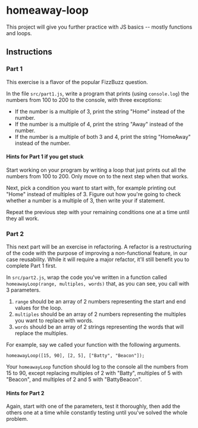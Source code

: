 # homeaway-loop
This project will give you further practice with JS basics -- mostly functions and loops.

## Instructions

### Part 1

This exercise is a flavor of the popular FizzBuzz question.

In the file `src/part1.js`, write a program that prints (using `console.log`) the numbers from 100 to 200 to the console, with three exceptions:

- If the number is a multiple of 3, print the string "Home" instead of the number.
- If the number is a multiple of 4, print the string "Away" instead of the number.
- If the number is a multiple of both 3 and 4, print the string "HomeAway" instead of the number.

#### Hints for Part 1 if you get stuck

Start working on your program by writing a loop that just prints out all the numbers from 100 to 200. Only move on to the next step when that works.

Next, pick a condition you want to start with, for example printing out "Home" instead of multiples of 3. Figure out how you're going to check whether a number is a multiple of 3, then write your if statement.

Repeat the previous step with your remaining conditions one at a time until they all work.

### Part 2

This next part will be an exercise in refactoring. A refactor is a restructuring of the code with the purpose of improving a non-functional feature, in our case reusability. While it will require a major refactor, it'll still benefit you to complete Part 1 first.

In `src/part2.js`, wrap the code you've written in a function called `homeawayLoop(range, multiples, words)` that, as you can see, you call with 3 parameters.

1. `range` should be an array of 2 numbers representing the start and end values for the loop.
2. `multiples` should be an array of 2 numbers representing the multiples you want to replace with words.
3. `words` should be an array of 2 strings representing the words that will replace the multiples.

For example, say we called your function with the following arguments.

`homeawayLoop([15, 90], [2, 5], ["Batty", "Beacon"]);`

Your `homeawayLoop` function should log to the console all the numbers from 15 to 90, except replacing multiples of 2 with "Batty", multiples of 5 with "Beacon", and multiples of 2 and 5 with "BattyBeacon".

#### Hints for Part 2

Again, start with one of the parameters, test it thoroughly, then add the others one at a time while constantly testing until you've solved the whole problem.
